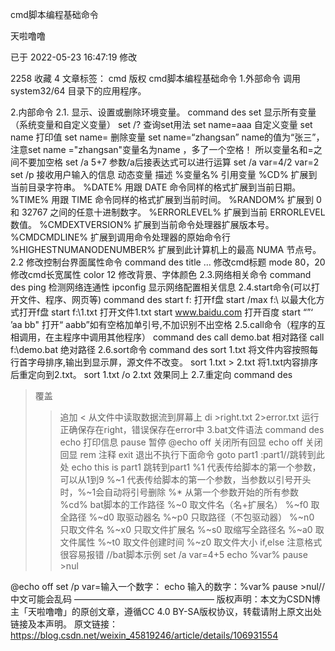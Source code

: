 


cmd脚本编程基础命令

天啦噜噜

已于 2022-05-23 16:47:19 修改

2258
 收藏 4
文章标签： cmd
版权
cmd脚本编程基础命令
1.外部命令
调用system32/64 目录下的应用程序。

2.内部命令
2.1. 显示、设置或删除环境变量。
command	des
set	显示所有变量（系统变量和自定义变量）
set /?	查询set用法
set name=aaa	自定义变量
set name	打印值
set name=	删除变量
set name=“zhangsan”	name的值为“张三”，注意set name ="zhangsan"变量名为name ，多了一个空格！
所以变量名和=之间不要加空格
set /a 5+7	参数/a后接表达式可以进行运算
set /a var=4/2	var=2
set /p	接收用户输入的信息
动态变量	描述
%变量名%	引用变量
%CD%	扩展到当前目录字符串。
%DATE%	用跟 DATE 命令同样的格式扩展到当前日期。
%TIME%	用跟 TIME 命令同样的格式扩展到当前时间。
%RANDOM%	扩展到 0 和 32767 之间的任意十进制数字。
%ERRORLEVEL%	扩展到当前 ERRORLEVEL 数值。
%CMDEXTVERSION%	扩展到当前命令处理器扩展版本号。
%CMDCMDLINE%	扩展到调用命令处理器的原始命令行
%HIGHESTNUMANODENUMBER%	扩展到此计算机上的最高 NUMA 节点号。
2.2 修改控制台界面属性命令
command	des
title …	修改cmd标题
mode 80，20	修改cmd长宽属性
color 12	修改背景、字体颜色
2.3.网络相关命令
command	des
ping	检测网络连通性
ipconfig	显示网络配置相关信息
2.4.start命令(可以打开文件、程序、网页等)
command	des
start f:	打开f盘
start /max f:\	以最大化方式打开f盘
start f:\1.txt	打开文件1.txt
start www.baidu.com	打开百度
start “”‘ ’aa bb"	打开“ aabb”如有空格加单引号,不加识别不出空格
2.5.call命令（程序的互相调用，在主程序中调用其他程序）
command	des
call demo.bat	相对路径
call f:\demo.bat	绝对路径
2.6.sort命令
command	des
sort 1.txt	将文件内容按照每行首字母排序,输出到显示屏，源文件不改变。
sort 1.txt > 2.txt	将1.txt内容排序后重定向到2.txt。
sort 1.txt /o 2.txt	效果同上
2.7.重定向
command	des
>	覆盖
>>	追加
<	从文件中读取数据流到屏幕上
di >right.txt 2>error.txt	运行正确保存在right，错误保存在error中
3.bat文件语法
command	des
echo	打印信息
pause	暂停
@echo off	关闭所有回显
echo off	关闭回显
rem	注释
exit	退出不执行下面命令
goto part1
:part1//跳转到此处
echo this is part1	跳转到part1
%1	代表传给脚本的第一个参数，可以从1到9
%~1	代表传给脚本的第一个参数，当参数以引号开头时，%~1会自动将引号删除
%*	从第一个参数开始的所有参数
%cd%	bat脚本的工作路径
%~0	取文件名（名+扩展名）
%~f0	取全路径
%~d0	取驱动器名
%~p0	只取路径（不包驱动器）
%~n0	只取文件名
%~x0	只取文件扩展名
%~s0	取缩写全路径名
%~a0	取文件属性
%~t0	取文件创建时间
%~z0	取文件大小
if,else	注意格式很容易报错
//bat脚本示例
set /a var=4+5
echo %var%
pause >nul

@echo off
set /p var=输入一个数字：
echo 输入的数字：%var%
pause >nul//中文可能会乱码
————————————————
版权声明：本文为CSDN博主「天啦噜噜」的原创文章，遵循CC 4.0 BY-SA版权协议，转载请附上原文出处链接及本声明。
原文链接：https://blog.csdn.net/weixin_45819246/article/details/106931554